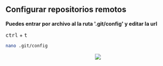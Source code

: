## Configurar repositorios remotos  

**Puedes entrar por archivo al la ruta '.git/config' y editar la url**  

<kbd>ctrl</kbd> + <kbd>t</kbd>

```bash
nano .git/config
```

<p align="center">
	<img src="img/01.png">
</p>


